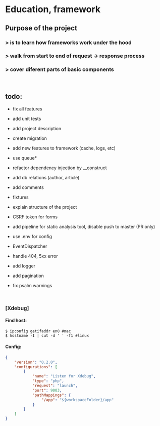 # Education, framework

## Purpose of the project
### > is to learn how frameworks work under the hood
### > walk from start to end of request -> response process
### > cover diferent parts of basic components

</br>

## todo:
- fix all features
- add unit tests
- add project description
- create migration
- add new features to framework (cache, logs, etc)
- use queue*
- refactor dependency injection by __construct

- add db relations (author, article)
- add comments
- fixtures
- explain structure of the project
- CSRF token for forms
- add pipeline for static analysis tool, disable push to master (PR only)
- use .env for config
- EventDispatcher
- handle 404, 5xx error
- add logger
- add pagination
- fix psalm warnings

<br/>

### [Xdebug]
#### Find host:
```
$ ipconfig getifaddr en0 #mac
$ hostname -I | cut -d ' ' -f1 #linux
```

#### Config:
```json
{
    "version": "0.2.0",
    "configurations": [
        {
            "name": "Listen for Xdebug",
            "type": "php",
            "request": "launch",
            "port": 9003,
            "pathMappings": {
                "/app": "${workspaceFolder}/app"
            }
        }
    ]
}

```